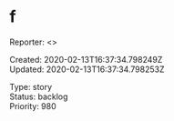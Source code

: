 # f

Reporter:  <>  

Created: 2020-02-13T16:37:34.798249Z  
Updated: 2020-02-13T16:37:34.798253Z

Type: story  
Status: backlog  
Priority: 980
